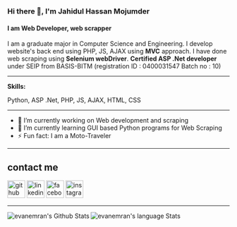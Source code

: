 ### Hi there 👋, I'm Jahidul Hassan Mojumder
#### I am Web Developer, web scrapper
I am a graduate major in Computer Science and Engineering. I develop website's back end using PHP, JS, AJAX using **MVC** approach. I have done web scraping using **Selenium webDriver**. **Certified ASP .Net developer** under SEIP from BASIS-BITM (registration ID : 0400031547 Batch no : 10)

***
**Skills:**

Python, ASP .Net, PHP, JS, AJAX, HTML, CSS

***

- 🔭 I’m currently working on Web development and scraping 
- 🌱 I’m currently learning GUI based Python programs for Web Scraping 
- ⚡ Fun fact: I am a Moto-Traveler 

***
## contact me
[<img src='https://cdn.jsdelivr.net/npm/simple-icons@3.0.1/icons/github.svg' alt='github' height='40'>](https://github.com/J-H-Mojumder)  [<img src='https://cdn.jsdelivr.net/npm/simple-icons@3.0.1/icons/linkedin.svg' alt='linkedin' height='40'>](https://www.linkedin.com/in/md-jahidul-hassan-mojumder/)  [<img src='https://cdn.jsdelivr.net/npm/simple-icons@3.0.1/icons/facebook.svg' alt='facebook' height='40'>](https://www.facebook.com/Jahidul.H.Mojumder)  [<img src='https://cdn.jsdelivr.net/npm/simple-icons@3.0.1/icons/instagram.svg' alt='instagram' height='40'>](https://www.instagram.com/j.h.masum/)  

***
<img align="left" alt="evanemran's Github Stats" src="https://github-readme-stats.vercel.app/api?username=J-h-Mojumder&show_icons=true&hide_border=true&hide=issues,contribs" />
<img align="left" alt="evanemran's language Stats" src="https://github-readme-stats.vercel.app/api/top-langs/?username=J-H-Mojumder&show_icons=true&hide_border=true" />
